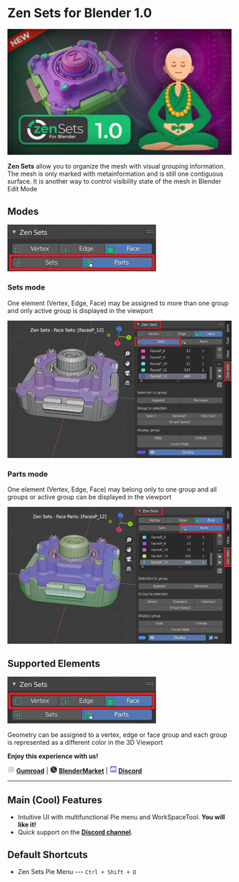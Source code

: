 # Zen Sets for Blender 1.0

![IntroSets](img/IntroSets.png)

**Zen Sets** allow you to organize the mesh with visual grouping information. The mesh is only marked with metainformation and is still one contiguous surface. It is another way to control visibility state of the mesh in Blender Edit Mode

## Modes
![Modes](img/screen/modes.png)
### Sets mode
One element (Vertex, Edge, Face) may be assigned to more than one group and only active group is displayed in the viewport

![sets_mode](img/screen/sets_mode.png)

### Parts mode
One element (Vertex, Edge, Face) may belong only to one group and all groups or active group can be displayed in the viewport

![parts_mode](img/screen/parts_mode.png)

## Supported Elements
![Elements](img/screen/elements.png)

Geometry can be assigned to a vertex, edge or face group and each group is represented as a different color in the 3D Viewport


**Enjoy this experience with us!**

![Gumroad](img/icons/services/gumroad-16.png) [**Gumroad**](https://sergeytyapkin.gumroad.com/l/zensets) | ![BlenderMarket](img/icons/services/blendermarket-16.png) [**BlenderMarket**](https://www.blendermarket.com/products/zen-sets) | ![Discord](img/icons/services/discord-16.png) [**Discord**](https://discord.gg/wGpFeME)

<!-- blank line -->
----
<!-- blank line -->
## Main (Cool) Features

- Intuitive UI with multifunctional Pie menu and WorkSpaceTool. **You will like it!**
- Quick support on the [**Discord channel**](https://discord.gg/wGpFeME).

## Default Shortcuts
- Zen Sets Pie Menu --- `Ctrl + Shift + D`
